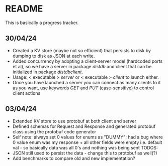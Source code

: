 # README


This is basically a progress tracker.



## 30/04/24

- Created a KV store (maybe not so efficient) that persists to disk by dumping to disk as JSON at each write.
- Added concurrency by adopting a client-server model (hardcoded ports et al), so we have a server in package _distdb_ and client that can be initialized in package _distdbclient_.
- Usage: < executable > _server_ or < executable > _client_ to launch either.
- Once you have launched a server you can connect as many clients to it as you want, use keywords _GET_ and _PUT_ (case-sensitive) to control client actions


## 03/04/24

- Extended KV store to use protobuf at both client and server
- Defined schemas for Request and Response and generated protobuf class using the protobuf code generator
- Self note: always set 0 values for enums as "DUMMY"; had a bug where 0 value enum was my response + all other fields were empty i.e. default val - so basically data was all 0's and nothing was being sent
TODOS:
- JSON still used to persist the data - change this to protobuf as well(?)
- Add benchmarks to compare old and new implementation?